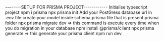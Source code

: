 
  --------SETUP FOR PRISMA PROJECT------------
Initialise typescript project 
npm i prisma 
npx prisma init
Add your PostGress database url in .env file 
create your model inside schema.prisma file that is present prisma folder
npx prisma migrate dev => this command is execute every time when you do migration in your database 
npm install @prisma/client
npx prisma generate => this generate your prisma client 
npm run dev

